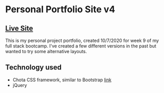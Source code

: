 # Personal Portfolio Site v4
## [Live Site](https://andrew836-dev.github.io/index.html)
This is my personal project portfolio, created 10/7/2020 for week 9 of my full stack bootcamp. I've created a few different versions in the past but wanted to try some alternative layouts.
## Technology used
* Chota CSS framework, similar to Bootstrap [link](https://jenil.github.io/chota/)
* jQuery